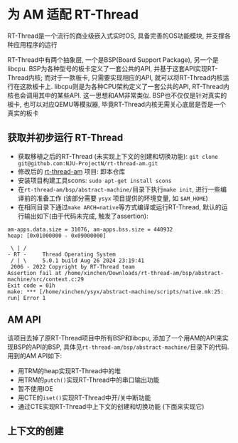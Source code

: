 # 为 AM 适配 RT-Thread
RT-Thread是一个流行的商业级嵌入式实时OS, 具备完善的OS功能模块, 并支撑各种应用程序的运行

RT-Thread中有两个抽象层, 一个是BSP(Board Support Package), 另一个是libcpu. BSP为各种型号的板卡定义了一套公共的API, 并基于这套API实现RT-Thread内核; 而对于一款板卡, 只需要实现相应的API, 就可以将RT-Thread内核运行在这款板卡上. libcpu则是为各种CPU架构定义了一套公共的API, RT-Thread内核也会调用其中的某些API. 这一思想和AM非常类似. BSP也不仅仅是针对真实的板卡, 也可以对应QEMU等模拟器, 毕竟RT-Thread内核无需关心底层是否是一个真实的板卡

## 获取并初步运行 RT-Thread
- 获取移植之后的RT-Thread (未实现上下文的创建和切换功能): `git clone git@github.com:NJU-ProjectN/rt-thread-am.git`
- 修改后的 [rt-thread-am](https://github.com/xinchen13/rt-thread-am.git) 项目: 即本仓库
- 安装项目构建工具scons: `sudo apt-get install scons`
- 在`rt-thread-am/bsp/abstract-machine/`目录下执行`make init`, 进行一些编译前的准备工作 (该部分需要 `ysyx` 项目提供的环境变量, 如 `$AM_HOME`)
- 在相同目录下通过`make ARCH=native`等方式编译或运行RT-Thread, 默认的运行输出如下(由于代码未完成, 触发了assertion): 

```
am-apps.data.size = 31076, am-apps.bss.size = 440932
heap: [0x01000000 - 0x09000000]

 \ | /
- RT -     Thread Operating System
 / | \     5.0.1 build Aug 26 2024 23:19:41
 2006 - 2022 Copyright by RT-Thread team
Assertion fail at /home/xinchen/Downloads/rt-thread-am/bsp/abstract-machine/src/context.c:29
Exit code = 01h
make: *** [/home/xinchen/ysyx/abstract-machine/scripts/native.mk:25: run] Error 1
```

## AM API
该项目去掉了原RT-Thread项目中所有BSP和libcpu, 添加了一个用AM的API来实现BSP的API的BSP, 具体见`rt-thread-am/bsp/abstract-machine/`目录下的代码. 用到的AM API如下:

- 用TRM的heap实现RT-Thread中的堆
- 用TRM的`putch()`实现RT-Thread中的串口输出功能
- 暂不使用IOE
- 用CTE的`iset()`实现RT-Thread中开/关中断功能
- 通过CTE实现RT-Thread中上下文的创建和切换功能 (下面来实现它)

## 上下文的创建